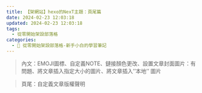 ```yaml
---
title: 【架網站】hexo的NexT主題：頁尾篇
date: 2024-02-23 12:03:18
updated: 2024-02-23 12:03:18
tags:
  - 從零開始架設部落格
categories: 
  - 🌴 從零開始架設部落格-新手小白的學習筆記
---
```

>內文：EMOJI圖標、自定義NOTE、鏈接顏色更改、設置文章封面圖片：有問題、將文章插入指定大小的圖片、將文章插入’’本地’’ 圖片

>頁尾：自定義文章版權聲明
<!-- more -->